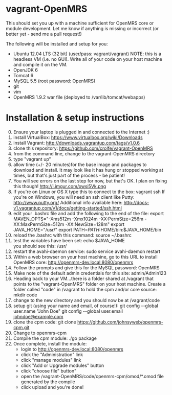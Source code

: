 vagrant-OpenMRS
===============
This should set you up with a machine sufficient for OpenMRS core or module development.  Let me know if anything is missing or incorrect (or better yet - send me a pull request!)

The following will be installed and setup for you:

- Ubuntu 12.04 LTS (32 bit) (user/pass: vagrant/vagrant)    NOTE: this is a headless VM (i.e. no GUI).  Write all of your code on your host machine and compile it on the VM.
- OpenJDK 6
- Tomcat 6
- MySQL 5.5 (root password: OpenMRS)
- git
- vim
- OpenMRS 1.9.2 war file (deployed to /var/lib/tomcat/webapps)


Installation & setup instructions
=================================
0) Ensure your laptop is plugged in and connected to the Internet  :)
1) install VirtualBox: https://www.virtualbox.org/wiki/Downloads
2) install Vagrant: http://downloads.vagrantup.com/tags/v1.0.6
3) clone this repository: https://github.com/crolfe/vagrant-OpenMRS
4) from the command line, change to the vagrant-OpenMRS directory
5) type "vagrant up"
6) allow time (+/- 20 minutes)for the base image and packages to download and install.  It may look like it has hung or stopped working at times, but that's just part of the process - be patient!    
7) You will see errors on the last step for now, but that's OK.  I plan on fixing this though!  http://i.imgur.com/xwsi5Vk.png
8) If you're on Linux or OS X type this to connect to the box: vagrant ssh
    If you're on Windows, you will need an ssh client like Putty: http://www.putty.org/
        Additional info available here: http://docs-v1.vagrantup.com/v1/docs/getting-started/ssh.html
9) edit your .bashrc file and add the following to the end of the file:
             export MAVEN_OPTS="-Xms512m -Xmx1024m -XX:PermSize=256m -XX:MaxPermSize=512m -XX:NewSize=128m"
             export JAVA_HOME="/usr/"
             export PATH=$PATH:$HOME/bin:$JAVA_HOME/bin
10) reload the .bashrc with this command: source ~/.bashrc
11) test the variables have been set: echo $JAVA_HOME  
      you should see this:  /usr/
12) restart the avahi-daemon service: sudo service avahi-daemon restart
13) Within a web browser on your host machine, go to this URL to install OpenMRS core: http://openmrs-dev.local:8080/openmrs
14) Follow the prompts and give this for the MySQL password: OpenMRS
15) Make note of the default admin credentials for this site: admin/Admin123
16) Heading back to your VM...there is a folder shared at /vagrant that points to the "vagrant-OpenMRS" folder on your host machine.  Create a folder called "code" in /vagrant to hold the cpm and/or core source:  mkdir code
13) change to the new directory and you should now be at /vagrant/code
14) setup git (using your name and email, of course!):
      git config --global user.name "John Doe"
   git config --global user.email johndoe@example.com
15) clone the cpm code: git clone https://github.com/johnsyweb/openmrs-cpm.git
16) Change to openmrs-cpm
17) Compile the cpm module: ./go package
18) Once complete, install the module:
      - login to http://openmrs-dev.local:8080/openmrs
      - click the "Administration" link
      - click "manage modules" link
      - click "Add or Upgrade modules" button
      - click "choose file" button"
      - open the /vagrant-OpenMRS/code/openmrs-cpm/omod/*.omod file generated by the compile
      - click upload and you're done!
